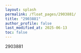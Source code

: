 ```yaml
---
layout: splash
permalink: /float_pages/2903881/
title: "2903881"
author_profile: false
last_modified_at: 2025-06-13
toc: false
---
```

 
2903881

